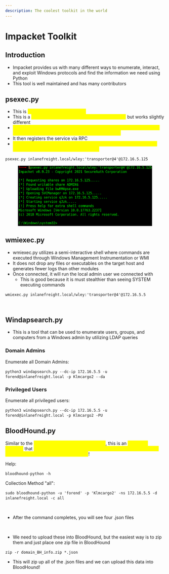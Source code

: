 ```yaml
---
description: The coolest toolkit in the world
---
```


# Impacket Toolkit

## Introduction

* Impacket provides us with many different ways to enumerate, interact, and exploit Windows protocols and find the information we need using Python
* This tool is well maintained and has many contributors

## psexec.py

* This is <mark style="color:yellow;">one of the most useful tools</mark>
* This is a <mark style="color:yellow;">clone of the Sysinternals psexece executable</mark> but works slightly different
* <mark style="color:yellow;">The tool works by creating a remote service by uploading a randomly-named executable to the ADMIN$ share on the host</mark>
* It then registers the service via RPC
* <mark style="color:yellow;">Once established, communication occurs over a pipe, allowing for an interactive shell as SYSTEM on the victim</mark>

```
psexec.py inlanefreight.local/wley:'transporter@4'@172.16.5.125
```

<figure><img src="../../../.gitbook/assets/image (1) (1) (1) (1) (1) (1) (1) (1) (1) (1) (1) (1) (1) (1) (1) (1) (1) (1) (1) (1) (1) (1) (1) (1) (1) (1) (1) (1) (1) (1) (1) (1) (1) (1) (1) (1) (1) (1) (1) (1) (1) (1) (1) (1) (1) (1) (1) (1) (1) (1) (1) (1) (1) (1) (1) (1) (1).png" alt=""><figcaption></figcaption></figure>

## wmiexec.py

* wmiexec.py utilizes a semi-interactive shell where commands are executed through Windows Management Instrumentation or WMI
* It does not drop any files or executables on the target host and generates fewer logs than other modules
* Once connected, it will run the local admin user we connected with&#x20;
  * This is good because it is must stealthier than seeing SYSTEM executing commands

```
wmiexec.py inlanefreight.local/wley:'transporter@4'@172.16.5.5
```

<figure><img src="../../../.gitbook/assets/image (1) (7) (1).png" alt=""><figcaption></figcaption></figure>

## Windapsearch.py

* This is a tool that can be used to enumerate users, groups, and computers from a Windows admin by utilizing LDAP queries

### Domain Admins

Enumerate all Domain Admins:

```
python3 windapsearch.py --dc-ip 172.16.5.5 -u forend@inlanefreight.local -p Klmcargo2 --da
```

### Privileged Users

Enumerate all privileged users:

```
python3 windapsearch.py --dc-ip 172.16.5.5 -u forend@inlanefreight.local -p Klmcargo2 -PU
```

## BloodHound.py

Similar to the <mark style="color:yellow;">BloodHound and SharpHound duo</mark>, this is an <mark style="color:yellow;">all-in-one package</mark> that <mark style="color:yellow;">allows a remote attacker with valid domain credentials to be able to enumerate the entire AD domain</mark>!

Help:

```
bloodhound-python -h
```

Collection Method "all":

```
sudo bloodhound-python -u 'forend' -p 'Klmcargo2' -ns 172.16.5.5 -d inlanefreight.local -c all
```

<figure><img src="../../../.gitbook/assets/image (8) (6).png" alt=""><figcaption></figcaption></figure>

* After the command completes, you will see four .json files

<figure><img src="../../../.gitbook/assets/image (5) (3) (1) (1).png" alt=""><figcaption></figcaption></figure>

* We need to upload these into BloodHound, but the easiest way is to zip them and just place one zip file in BloodHound

```
zip -r domain_BH_info.zip *.json
```

* This will zip up all of the .json files and we can upload this data into BloodHound!
